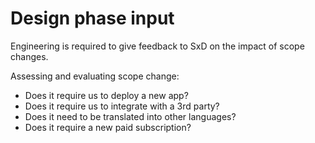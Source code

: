 Design phase input
==================

Engineering is required to give feedback to SxD on the impact of scope changes.

Assessing and evaluating scope change:

- Does it require us to deploy a new app?
- Does it require us to integrate with a 3rd party?
- Does it need to be translated into other languages?
- Does it require a new paid subscription?
